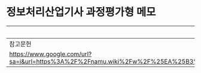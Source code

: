 # 정보처리산업기사 과정평가형 메모

|참고|
|-|
|참고문헌|
|https://www.google.com/url?sa=i&url=https%3A%2F%2Fnamu.wiki%2Fw%2F%25EA%25B3%25A0%25EC%2596%2591%25EC%259D%25B4&psig=AOvVaw21IHWzpbm4lqGZs_ziWXeH&ust=1722496847760000&source=images&cd=vfe&opi=89978449&ved=0CA8QjRxqFwoTCOjMwfje0IcDFQAAAAAdAAAAABAE|
